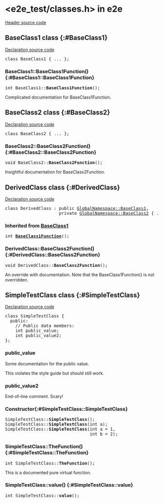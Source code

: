 # \<e2e_test/classes.h\> in e2e

[Header source code](https://fuchsia.googlesource.com/fuchsia/+/refs/heads/main/tools/cppdocgen/e2e_test/classes.h)

## BaseClass1 class {:#BaseClass1}

[Declaration source code](https://fuchsia.googlesource.com/fuchsia/+/refs/heads/main/tools/cppdocgen/e2e_test/classes.h#43)

<pre class="devsite-disable-click-to-copy">
<span class="kwd">class</span> <span class="typ">BaseClass1</span> { <span class="com">...</span> };
</pre>

### BaseClass1::BaseClass1Function() {:#BaseClass1::BaseClass1Function}

<pre class="devsite-disable-click-to-copy">
<span class="typ">int</span> BaseClass1::<b>BaseClass1Function</b>();
</pre>

Complicated documentation for BaseClass1Function.


## BaseClass2 class {:#BaseClass2}

[Declaration source code](https://fuchsia.googlesource.com/fuchsia/+/refs/heads/main/tools/cppdocgen/e2e_test/classes.h#49)

<pre class="devsite-disable-click-to-copy">
<span class="kwd">class</span> <span class="typ">BaseClass2</span> { <span class="com">...</span> };
</pre>

### BaseClass2::BaseClass2Function() {:#BaseClass2::BaseClass2Function}

<pre class="devsite-disable-click-to-copy">
<span class="typ">void</span> BaseClass2::<b>BaseClass2Function</b>();
</pre>

Insightful documentation for BaseClass2Function.


## DerivedClass class {:#DerivedClass}

[Declaration source code](https://fuchsia.googlesource.com/fuchsia/+/refs/heads/main/tools/cppdocgen/e2e_test/classes.h#55)

<pre class="devsite-disable-click-to-copy">
<span class="kwd">class</span> <span class="typ">DerivedClass</span> : <span class="kwd">public</span> <span class="typ"><a href="classes.h.md#BaseClass1">GlobalNamespace::BaseClass1</a></span>,
                     <span class="kwd">private</span> <span class="typ"><a href="classes.h.md#BaseClass2">GlobalNamespace::BaseClass2</a></span> { <span class="com">...</span> };
</pre>

### Inherited from [BaseClass1](classes.h.md#BaseClass1)

<pre class="devsite-disable-click-to-copy">
<span class="typ">int</span> <a href="classes.h.md#BaseClass1::BaseClass1Function"><b>BaseClass1Function</b></a>();
</pre>

### DerivedClass::BaseClass2Function() {:#DerivedClass::BaseClass2Function}

<pre class="devsite-disable-click-to-copy">
<span class="typ">void</span> DerivedClass::<b>BaseClass2Function</b>();
</pre>

An override with documentation. Note that the BaseClass1Function() is not overridden.


## SimpleTestClass class {:#SimpleTestClass}

[Declaration source code](https://fuchsia.googlesource.com/fuchsia/+/refs/heads/main/tools/cppdocgen/e2e_test/classes.h#8)

<pre class="devsite-disable-click-to-copy">
<span class="kwd">class</span> <span class="typ">SimpleTestClass</span> {
  <span class="kwd">public</span>:
    <span class="com">// Public data members:</span>
    <span class="typ">int</span> public_value;
    <span class="typ">int</span> public_value2;
};
</pre>

### public_value

Some documentation for the public value.

This violates the style guide but should still work.

### public_value2

End-of-line comment. Scary!

### Constructor{:#SimpleTestClass::SimpleTestClass}

<pre class="devsite-disable-click-to-copy">
SimpleTestClass::<b>SimpleTestClass</b>();
SimpleTestClass::<b>SimpleTestClass</b>(<span class="typ">int</span> a);
SimpleTestClass::<b>SimpleTestClass</b>(<span class="typ">int</span> a = 1,
                                 <span class="typ">int</span> b = 2);
</pre>


### SimpleTestClass::TheFunction() {:#SimpleTestClass::TheFunction}

<pre class="devsite-disable-click-to-copy">
<span class="typ">int</span> SimpleTestClass::<b>TheFunction</b>();
</pre>

This is a documented pure virtual function.


### SimpleTestClass::value() {:#SimpleTestClass::value}

<pre class="devsite-disable-click-to-copy">
<span class="typ">int</span> SimpleTestClass::<b>value</b>();
</pre>


